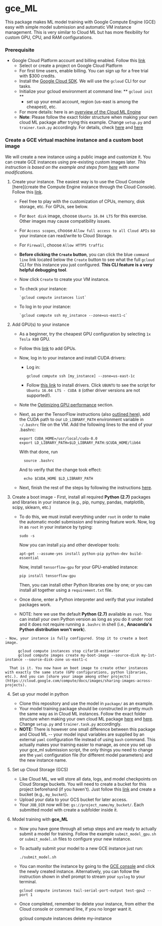 # gce_ML
This package makes ML model training with Google Compute Engine (GCE) easy with simple model submission and automatic VM instance management. This is very similar to Cloud ML but has more flexibility for custom GPU, CPU, and RAM configurations.


### Prerequisite
+ Google Cloud Platform account and billing enabled. Follow this [link](https://cloud.google.com/ml-engine/docs/command-line)  
    - Select or create a project on Google Cloud Platform
    - For first time users, enable billing. You can sign up for a free trial with $300 credits.
    - Install the [Google Cloud SDK](https://cloud.google.com/sdk/docs/quickstart-mac-os-x#before-you-begin). We will use the `gcloud` CLI for our tasks.
    - Initialize your gcloud environment at command line: ** `gcloud init` **
    	+ set up your email account, region (us-east is among the cheapest), etc.
    - For more details: here is an [overview of the Cloud ML Engine](https://cloud.google.com/ml-engine/docs/concepts/technical-overview)
    - **Note**: Please follow the exact folder structure when making your own cloud ML package after trying this example. Change `setup.py` and `trainer.task.py` accordingly. For details, check [here](https://cloud.google.com/ml-engine/docs/images/recommended-project-structure.png) and [here](https://cloud.google.com/ml-engine/docs/how-tos/packaging-trainer)


### Create a GCE virtual machine instance and a custom boot image
We will create a new instance using a public image and customize it. You can create GCE instances using pre-existing custom images later. *This instruction is based on the example and steps from [here](https://github.com/GoogleCloudPlatform/ml-on-gcp/tree/master/gce/survival-training) with some modifications.*

1. Create your instance. The easiest way is to use the Cloud Console [here](create the Compute Engine instance through the Cloud Console). Follow this [link](https://cloud.google.com/compute/docs/instances/create-start-instance).
    - Feel free to play with the customization of CPUs, memory, disk storage, etc. For GPUs, see below.
    - For `Boot disk` image, choose `Ubuntu 16.04 LTS` for this exercise. Other images may cause compatibility issues.
    - For `Access scopes`, choose `Allow full access to all Cloud APIs` so your instance can read/write to Cloud Storage.
    - For `Firewall`, choose `Allow HTTPS traffic`
    - **Before clicking the `Create` button**, you can click the blue `command line` link located below the `Create` button to see what the full `gcloud` CLI for this instance you just configured. **This CLI feature is a very helpful debugging tool**.
    - Now click `Create` to create your VM instance.
    - To check your instance:

          `gcloud compute instances list`

    - To log in to your instance:

          `gcloud compute ssh my_instance --zone=us-east1-c`


2. Add GPU(s) to your instance
    - As a beginner, try the cheapest GPU configuration by selecting `1x Tesla K80` GPU.
    - Follow this [link](https://cloud.google.com/compute/docs/gpus/add-gpus) to add GPUs.
    - Now, log in to your instance and install CUDA drivers:
        + Log in:

              gcloud compute ssh [my_instance] --zone=us-east-1c

        + Follow [this link](https://cloud.google.com/compute/docs/gpus/add-gpus#install-driver-script) to install drivers. Click `UBUNTU` to see the script for `Ubuntu 16.04 LTS - CUDA 8` (other driver versions are not supported!).
    - Note the [Optimizing GPU performance](https://cloud.google.com/compute/docs/gpus/add-gpus#gpu-performance) section.
    - Next, as per the TensorFlow instructions (also [outlined here](https://github.com/GoogleCloudPlatform/ml-on-gcp/blob/master/gce/survival-training/README-tf-estimator.md#cuda-drivers)), add the CUDA path to our `LD_LIBRARY_PATH` environment variable in `~/.bashrc` file on the VM. Add the following lines to the end of your .bashrc:

          export CUDA_HOME=/usr/local/cuda-8.0
          export LD_LIBRARY_PATH=$LD_LIBRARY_PATH:$CUDA_HOME/lib64

      With that done, run

            source .bashrc

      And to verify that the change took effect:

            echo $CUDA_HOME $LD_LIBRARY_PATH

    - Next, finish the rest of the steps by following the instructions [here](https://github.com/GoogleCloudPlatform/ml-on-gcp/blob/master/gce/survival-training/README-tf-estimator.md#cudnn-library).


  3. Create a boot image
    - First, install all required **Python (2.7)** packages and libraries in your instance (e.g., pip, numpy, pandas, matplotlib, scipy, sklearn, etc.)

      + To do this, we must install everything under `root` in order to make the automatic model submission and training feature work. Now, log in as `root` in your instance by typing:

            sudo -s

        Now you can install `pip` and other developer tools:

            apt-get --assume-yes install python-pip python-dev build-essential

        Now, install `tensorflow-gpu` for your GPU-enabled instance:

            pip install tensorflow-gpu

        Then, you can install other Python libraries one by one; or you can install all together using a `requirement.txt` file.

      + Once done, enter a Python interpreter and verify that your installed packages work.  
      + NOTE: here we use the default **Python (2.7)** available as `root`. You can install your own Python version as long as you do it under root and it does not require running a `.bashrc` in shell (i.e., **Anaconda's Python distribution won't work**).

    - Now, your instance is fully configured. Stop it to create a boot image.

          gcloud compute instances stop cifar10-estimator
          gcloud compute images create my-boot-image --source-disk my-1st-instance --source-disk-zone us-east1-c

      That is it. You now have an boot image to create other instances with exactly the same state (GPU configurations, python libraries, etc.). And you can [share your image among other projects](https://cloud.google.com/compute/docs/images/sharing-images-across-projects).


4. Set up your model in python
    - Clone this repository and use the model in `package/` as an example.
    - Your model training package should be constructed in pretty much the same way as in Cloud ML instances. Follow the exact folder structure when making your own cloud ML package [here](https://cloud.google.com/ml-engine/docs/images/recommended-project-structure.png) and [here](https://cloud.google.com/ml-engine/docs/how-tos/packaging-trainer). Change `setup.py` and `trainer.task.py` accordingly.
    - **NOTE:** There is however one small difference between this package and Cloud ML -- your model input variables are supplied by an external `yaml` configuration file instead of using `bash` command. This actually makes your training easier to manage, as once you set up your gce_ml submission script, the only things you need to change are the `yaml` configuration file (for different model parameters) and the new instance name.


5. Set up Cloud Storage (GCS)
    - Like Cloud ML, we will store all data, logs, and model checkpoints on Cloud Storage buckets. You will need to create a bucket for this project beforehand (if you haven't). Just follow this [link](https://cloud.google.com/storage/docs/creating-buckets) and create a bucket (e.g., `my_bucket`).
    - Upload your data to your GCS bucket for later access.
    - Your `JOB_DIR` now will be: `gs://project_name/my_bucket/`. Each submitted model with create a subfolder inside it.


6. Model training with **gce_ML**
    - Now you have gone through all setup steps and are ready to actually submit a model for training. Follow the example `submit_model_gpu.sh` or `submit_model.sh` files to configure your new instance.
    - To actually submit your model to a new GCE instance just run:

          ./submit_model.sh

    - You can monitor the instance by going to the [GCE console](https://console.cloud.google.com/compute/instances?project=) and click the newly created instance. Alternatively, you can follow the instruction shown in shell prompt to stream your `syslog` to your terminal.

          gcloud compute instances tail-serial-port-output test-gpu2 --port 1

    - Once completed, remember to delete your instance, from either the Cloud console or command line, if you no longer want it.

        gcloud compute instances delete my-instance
